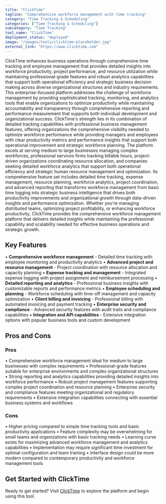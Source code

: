 ```yaml
---
title: "ClickTime"
tagline: "Comprehensive workforce management with time tracking"
category: "Time Tracking & Scheduling"
categories: ["Time Tracking & Scheduling"]
subcategory: "Time Tracking"
tool_name: "ClickTime"
deployment_status: "deployed"
image: "/images/tools/clicktime-placeholder.jpg"
external_link: "https://www.clicktime.com"
---
```

ClickTime enhances business operations through comprehensive time tracking and employee management that provides detailed insights into workforce productivity, project performance, and resource utilization while maintaining professional-grade features and robust analytics capabilities that support both operational efficiency and strategic business decision making across diverse organizational structures and industry requirements. This enterprise-focused platform addresses the challenge of workforce management by providing sophisticated tracking, monitoring, and analytics tools that enable organizations to optimize productivity while maintaining accountability and transparency through comprehensive reporting and performance measurement that supports both individual development and organizational success. ClickTime's strength lies in its combination of detailed tracking capabilities with professional business management features, offering organizations the comprehensive visibility needed to optimize workforce performance while providing managers and employees with clear productivity metrics and performance insights that support both operational improvement and strategic workforce planning. The platform excels at serving medium to large businesses managing complex workforces, professional services firms tracking billable hours, project-driven organizations coordinating resource allocation, and companies seeking detailed workforce analytics that support both operational efficiency and strategic human resource management and optimization. Its comprehensive feature set includes detailed time tracking, expense management, resource planning, workforce analytics, project coordination, and advanced reporting that transforms workforce management from basic time logging into strategic business intelligence that drives both productivity improvements and organizational growth through data-driven insights and performance optimization. Whether you're managing distributed teams, optimizing project profitability, or enhancing workforce productivity, ClickTime provides the comprehensive workforce management platform that delivers detailed insights while maintaining the professional capability and scalability needed for effective business operations and strategic growth.

## Key Features

• **Comprehensive workforce management** - Detailed time tracking with employee monitoring and productivity analytics
• **Advanced project and resource management** - Project coordination with resource allocation and capacity planning
• **Expense tracking and management** - Integrated expense logging with project assignment and reimbursement processing
• **Detailed reporting and analytics** - Professional business insights with customizable reports and performance metrics
• **Employee scheduling and planning** - Workforce scheduling with time-off management and capacity optimization
• **Client billing and invoicing** - Professional billing with automated invoicing and payment tracking
• **Enterprise security and compliance** - Advanced security features with audit trails and compliance capabilities
• **Integration and API capabilities** - Extensive integration options with popular business tools and custom development

## Pros and Cons

### Pros
• Comprehensive workforce management ideal for medium to large businesses with complex requirements
• Professional-grade features suitable for enterprise environments and complex organizational structures
• Strong reporting and analytics capabilities providing detailed insights into workforce performance
• Robust project management features supporting complex project coordination and resource planning
• Enterprise security and compliance features meeting organizational and regulatory requirements
• Extensive integration capabilities connecting with essential business systems and workflows

### Cons
• Higher pricing compared to simple time tracking tools and basic productivity applications
• Feature complexity may be overwhelming for small teams and organizations with basic tracking needs
• Learning curve exists for maximizing advanced workforce management and analytics capabilities
• Implementation may require significant time investment for optimal configuration and team training
• Interface design could be more modern compared to contemporary productivity and workforce management tools

## Get Started with ClickTime

Ready to get started? Visit [ClickTime](https://www.clicktime.com/) to explore the platform and begin using this tool.